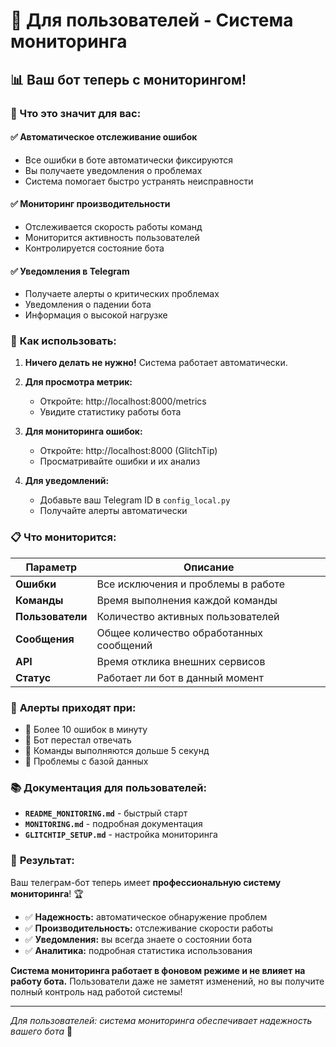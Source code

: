 # 👤 Для пользователей - Система мониторинга

## 📊 Ваш бот теперь с мониторингом!

### 🎯 Что это значит для вас:

#### ✅ **Автоматическое отслеживание ошибок**
- Все ошибки в боте автоматически фиксируются
- Вы получаете уведомления о проблемах
- Система помогает быстро устранять неисправности

#### ✅ **Мониторинг производительности**
- Отслеживается скорость работы команд
- Мониторится активность пользователей
- Контролируется состояние бота

#### ✅ **Уведомления в Telegram**
- Получаете алерты о критических проблемах
- Уведомления о падении бота
- Информация о высокой нагрузке

### 🚀 **Как использовать:**

1. **Ничего делать не нужно!** Система работает автоматически.

2. **Для просмотра метрик:**
   - Откройте: http://localhost:8000/metrics
   - Увидите статистику работы бота

3. **Для мониторинга ошибок:**
   - Откройте: http://localhost:8000 (GlitchTip)
   - Просматривайте ошибки и их анализ

4. **Для уведомлений:**
   - Добавьте ваш Telegram ID в `config_local.py`
   - Получайте алерты автоматически

### 📋 **Что мониторится:**

| Параметр | Описание |
|----------|----------|
| **Ошибки** | Все исключения и проблемы в работе |
| **Команды** | Время выполнения каждой команды |
| **Пользователи** | Количество активных пользователей |
| **Сообщения** | Общее количество обработанных сообщений |
| **API** | Время отклика внешних сервисов |
| **Статус** | Работает ли бот в данный момент |

### 🔔 **Алерты приходят при:**

- 🔴 Более 10 ошибок в минуту
- 🔴 Бот перестал отвечать
- 🔴 Команды выполняются дольше 5 секунд
- 🔴 Проблемы с базой данных

### 📚 **Документация для пользователей:**

- **`README_MONITORING.md`** - быстрый старт
- **`MONITORING.md`** - подробная документация
- **`GLITCHTIP_SETUP.md`** - настройка мониторинга

### 🎉 **Результат:**

Ваш телеграм-бот теперь имеет **профессиональную систему мониторинга**! 🏆

- ✅ **Надежность:** автоматическое обнаружение проблем
- ✅ **Производительность:** отслеживание скорости работы
- ✅ **Уведомления:** вы всегда знаете о состоянии бота
- ✅ **Аналитика:** подробная статистика использования

**Система мониторинга работает в фоновом режиме и не влияет на работу бота.** Пользователи даже не заметят изменений, но вы получите полный контроль над работой системы!

---
*Для пользователей: система мониторинга обеспечивает надежность вашего бота* 📱